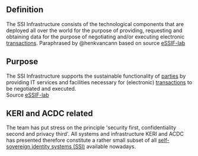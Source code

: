 ## Definition
The SSI Infrastructure consists of the technological components that are deployed all over the world for the purpose of providing, requesting and obtaining data for the purpose of negotiating and/or executing electronic [transactions](https://essif-lab.github.io/framework/docs/terms/transaction).
Paraphrased by @henkvancann based on source [eSSIF-lab](https://essif-lab.github.io/framework/docs/terms/ssi-infrastructure)

## Purpose
The SSI Infrastructure supports the sustainable functionality of [parties](https://essif-lab.github.io/framework/docs/terms/party) by providing IT services and facilities necessary for (electronic) [transactions](https://essif-lab.github.io/framework/docs/terms/transaction) to be negotiated and executed.\
Source [eSSIF-lab](https://essif-lab.github.io/framework/docs/terms/ssi-infrastructure)

## KERI and ACDC related
The team has put stress on the principle 'security first, confidentiality second and privacy third'. All systems and infrastructure KERI and ACDC has presented therefore constitute a rather small subset of all [self-sovereign identity systems (SSI)](self-sovereign-identity-(SSI)) available nowadays.

